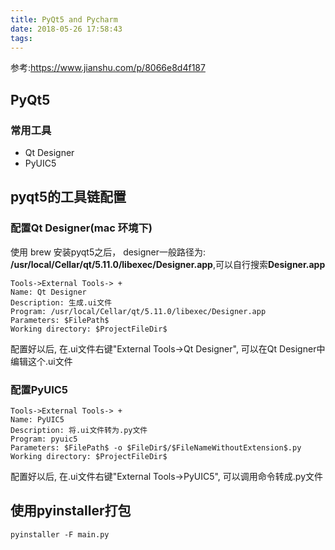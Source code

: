 ```yaml
---
title: PyQt5 and Pycharm
date: 2018-05-26 17:58:43
tags:
---
```


参考:https://www.jianshu.com/p/8066e8d4f187

## PyQt5
### 常用工具
* Qt Designer
* PyUIC5


## pyqt5的工具链配置
### 配置Qt Designer(mac 环境下)

使用 brew 安装pyqt5之后， designer一般路径为: **/usr/local/Cellar/qt/5.11.0/libexec/Designer.app**,可以自行搜索**Designer.app**

```
Tools->External Tools-> +
Name: Qt Designer
Description: 生成.ui文件
Program: /usr/local/Cellar/qt/5.11.0/libexec/Designer.app
Parameters: $FilePath$
Working directory: $ProjectFileDir$
```
配置好以后, 在.ui文件右键"External Tools->Qt Designer", 可以在Qt Designer中编辑这个.ui文件

### 配置PyUIC5
```
Tools->External Tools-> +
Name: PyUIC5
Description: 将.ui文件转为.py文件
Program: pyuic5
Parameters: $FilePath$ -o $FileDir$/$FileNameWithoutExtension$.py
Working directory: $ProjectFileDir$
```
配置好以后, 在.ui文件右键"External Tools->PyUIC5", 可以调用命令转成.py文件


## 使用pyinstaller打包
```shell
pyinstaller -F main.py
```
